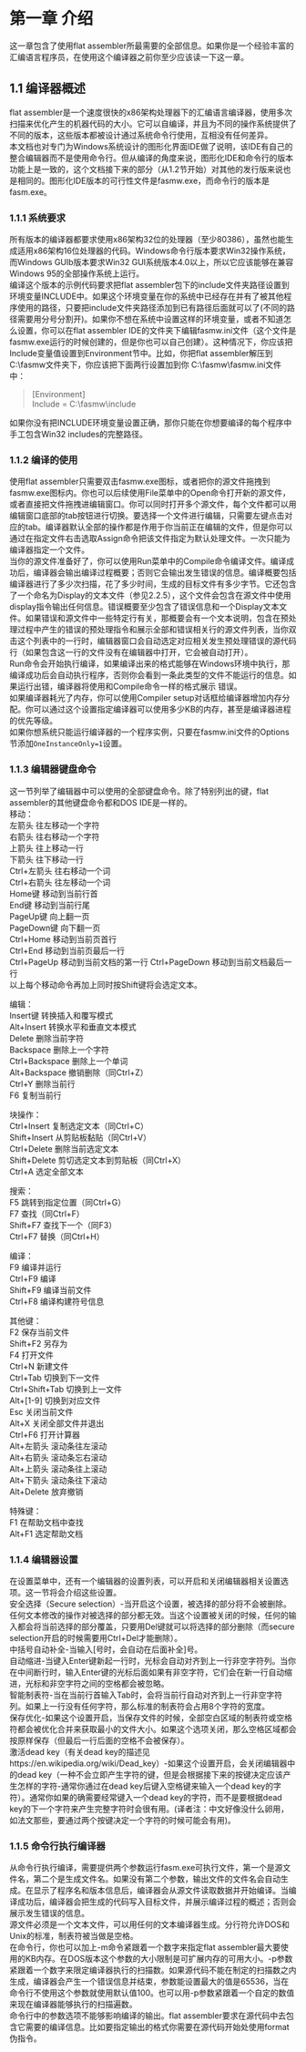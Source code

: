 # 第一章 介绍
这一章包含了使用flat assembler所最需要的全部信息。如果你是一个经验丰富的汇编语言程序员，在使用这个编译器之前你至少应该读一下这一章。   
## 1.1 编译器概述
flat assembler是一个速度很快的x86架构处理器下的汇编语言编译器，使用多次扫描来优化产生的机器代码的大小。它可以自编译，并且为不同的操作系统提供了不同的版本，这些版本都被设计通过系统命令行使用，互相没有任何差异。   
本文档也对专门为Windows系统设计的图形化界面IDE做了说明，该IDE有自己的整合编辑器而不是使用命令行。但从编译的角度来说，图形化IDE和命令行的版本功能上是一致的，这个文档接下来的部分（从1.2节开始）对其他的发行版来说也是相同的。图形化IDE版本的可行性文件是fasmw.exe，而命令行的版本是fasm.exe。
### 1.1.1 系统要求
所有版本的编译器都要求使用x86架构32位的处理器（至少80386），虽然也能生成适用x86架构16位处理器的代码。Windows命令行版本要求Win32操作系统，而Windows GUIb版本要求Win32 GUI系统版本4.0以上，所以它应该能够在兼容Windows 95的全部操作系统上运行。   
编译这个版本的示例代码要求把flat assembler包下的include文件夹路径设置到环境变量INCLUDE中。如果这个环境变量在你的系统中已经存在并有了被其他程序使用的路径，只要把include文件夹路径添加到已有路径后面就可以了(不同的路径需要用分号分割开)。如果你不想在系统中设置这样的环境变量，或者不知道怎么设置，你可以在flat assembler IDE的文件夹下编辑fasmw.ini文件（这个文件是fasmw.exe运行的时候创建的，但是你也可以自己创建）。这种情况下，你应该把Include变量值设置到Environment节中。比如，你把flat assembler解压到 C:\fasmw文件夹下，你应该把下面两行设置加到你 C:\fasmw\fasmw.ini文件中：   
>[Environment]   
>Include = C:\fasmw\include   

如果你没有把INCLUDE环境变量设置正确，那你只能在你想要编译的每个程序中手工包含Win32 includes的完整路径。   
### 1.1.2 编译的使用
使用flat assembler只需要双击fasmw.exe图标，或者把你的源文件拖拽到fasmw.exe图标内。你也可以后续使用File菜单中的Open命令打开新的源文件，或者直接把文件拖拽进编辑窗口。你可以同时打开多个源文件，每个文件都可以用编辑窗口底部的tab按钮进行切换。要选择一个文件进行编辑，只需要左键点击对应的tab。编译器默认全部的操作都是作用于你当前正在编辑的文件，但是你可以通过在指定文件右击选取Assign命令把该文件指定为默认处理文件。一次只能为编译器指定一个文件。   
当你的源文件准备好了，你可以使用Run菜单中的Compile命令编译文件。编译成功后，编译器会输出编译过程概要；否则它会输出发生错误的信息。编译概要包括编译器进行了多少次扫描，花了多少时间，生成的目标文件有多少字节。它还包含了一个命名为Display的文本文件（参见2.2.5），这个文件会包含在源文件中使用display指令输出任何信息。错误概要至少包含了错误信息和一个Display文本文件。如果错误和源文件中一些特定行有关，那概要会有一个文本说明，包含在预处理过程中产生的错误的预处理指令和展示全部和错误相关行的源文件列表，当你双击这个列表中的一行时，编辑器窗口会自动选定对应相关发生预处理错误的源代码行（如果包含这一行的文件没有在编辑器中打开，它会被自动打开）。   
Run命令会开始执行编译，如果编译出来的格式能够在Windows环境中执行，那编译成功后会自动执行程序，否则你会看到一条此类型的文件不能运行的信息。如果运行出错，编译器将使用和Compile命令一样的格式展示 错误。   
如果编译器耗光了内存，你可以使用Compiler setup对话框给编译器增加内存分配。你可以通过这个设置指定编译器可以使用多少KB的内存，甚至是编译器进程的优先等级。   
如果你想系统只能运行编译器的一个程序实例，只要在fasmw.ini文件的Options节添加`OneInstanceOnly=1`设置。   
### 1.1.3 编辑器键盘命令
这一节列举了编辑器中可以使用的全部键盘命令。除了特别列出的键，flat assembler的其他键盘命令都和DOS IDE是一样的。   
移动：   
左箭头              往左移动一个字符   
右箭头              往右移动一个字符   
上箭头              往上移动一行   
下箭头              往下移动一行   
Ctrl+左箭头         往右移动一个词   
Ctrl+右箭头         往左移动一个词   
Home键              移动到当前行首   
End键               移动到当前行尾   
PageUp键            向上翻一页   
PageDown键          向下翻一页   
Ctrl+Home           移动到当前页首行   
Ctrl+End            移动到当前页最后一行   
Ctrl+PageUp         移动到当前文档的第一行
Ctrl+PageDown       移动到当前文档最后一行   
以上每个移动命令再加上同时按Shift键将会选定文本。   

编辑：   
Insert键            转换插入和覆写模式   
Alt+Insert          转换水平和垂直文本模式   
Delete              删除当前字符   
Backspace           删除上一个字符   
Ctrl+Backspace      删除上一个单词   
Alt+Backspace       撤销删除（同Ctrl+Z）   
Ctrl+Y              删除当前行   
F6                  复制当前行   

块操作：   
Ctrl+Insert         复制选定文本（同Ctrl+C）   
Shift+Insert        从剪贴板黏贴（同Ctrl+V）   
Ctrl+Delete         删除当前选定文本   
Shift+Delete        剪切选定文本到剪贴板（同Ctrl+X）  
Ctrl+A              选定全部文本   

搜索：   
F5                  跳转到指定位置（同Ctrl+G）   
F7                  查找（同Ctrl+F）   
Shift+F7            查找下一个（同F3）   
Ctrl+F7             替换（同Ctrl+H）   

编译：   
F9                  编译并运行   
Ctrl+F9             编译   
Shift+F9            编译当前文件   
Ctrl+F8             编译构建符号信息   

其他键：   
F2                  保存当前文件   
Shift+F2            另存为   
F4                  打开文件   
Ctrl+N              新建文件   
Ctrl+Tab            切换到下一文件   
Ctrl+Shift+Tab      切换到上一文件   
Alt+[1-9]           切换到对应文件   
Esc                 关闭当前文件   
Alt+X               关闭全部文件并退出   
Ctrl+F6             打开计算器   
Alt+左箭头          滚动条往左滚动   
Alt+右箭头          滚动条忘右滚动   
Alt+上箭头          滚动条往上滚动   
Alt+下箭头          滚动条往下滚动   
Alt+Delete          放弃撤销   

特殊键：   
F1                 在帮助文档中查找   
Alt+F1             选定帮助文档
### 1.1.4 编辑器设置
在设置菜单中，还有一个编辑器的设置列表，可以开启和关闭编辑器相关设置选项。这一节将会介绍这些设置。   
安全选择（Secure selection）-当开启这个设置，被选择的部分将不会被删除。任何文本修改的操作对被选择的部分都无效。当这个设置被关闭的时候，任何的输入都会将当前选择的部分覆盖，只要用Del键就可以将选择的部分删除（而secure selection开启的时候需要用Ctrl+Del才能删除）。   
中括号自动补全-当输入[号时，会自动在后面补全]号。   
自动缩进-当键入Enter键新起一行时，光标会自动对齐到上一行非空字符列。当你在中间断行时，输入Enter键的光标后面如果有非空字符，它们会在新一行自动缩进，光标和非空字符之间的空格都会被忽略。   
智能制表符-当在当前行首输入Tab时，会将当前行自动对齐到上一行非空字符列。如果上一行没有任何字符，那么标准的制表符会占用8个字符的宽度。   
保存优化-如果这个设置开启，当保存文件的时候，全部空白区域的制表符或空格符都会被优化合并来获取最小的文件大小。如果这个选项关闭，那么空格区域都会按原样保存（但最后一行后面的空格不会被保存）。   
激活dead key（有关dead key的描述见https://en.wikipedia.org/wiki/Dead_key）-如果这个设置开启，会关闭编辑器中的dead key（一种不会立即产生字符的键，但是会根据接下来的按键决定应该产生怎样的字符-通常你通过在dead key后键入空格键来输入一个dead key的字符）。通常你如果的确需要经常键入一个dead key的字符，而不是要根据dead key的下一个字符来产生完整字符时会很有用。(译者注：中文好像没什么卵用，如法文那些，要通过两个按键决定一个字符的时候可能会有用)。

### 1.1.5 命令行执行编译器
从命令行执行编译，需要提供两个参数运行fasm.exe可执行文件，第一个是源文件名，第二个是生成文件名。如果没有第二个参数，输出文件的文件名会自动生成。在显示了程序名和版本信息后，编译器会从源文件读取数据并开始编译。当编译成功后，编译器会把生成的代码写入目标文件，并展示编译过程的概述；否则会展示发生错误的信息。   
源文件必须是一个文本文件，可以用任何的文本编译器生成。分行符允许DOS和Unix的标准，制表符被当做是空格。   
在命令行，你也可以加上-m命令紧跟着一个数字来指定flat assembler最大要使用的KB内存。在DOS版本这个参数的大小限制是可扩展内存的可用大小。-p参数紧跟着一个数字来限定编译器执行的扫描数。如果源代码不能在制定的扫描数之内生成，编译器会产生一个错误信息并结束，参数能设置最大的值是65536，当在命令行不使用这个参数就使用默认值100。也可以用-p参数紧跟着一个自定的数值来现在编译器能够执行的扫描遍数。   
命令行中的参数选项不能够影响编译的输出。flat assembler要求在源代码中去包含它需要的编译信息。比如要指定输出的格式你需要在源代码开始处使用format伪指令。